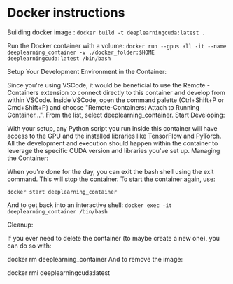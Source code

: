 # Docker instructions

Building docker image :
`docker build -t deeplearningcuda:latest .`

Run the Docker container with a volume:
`docker run --gpus all -it --name deeplearning_container -v ./docker_folder:$HOME deeplearningcuda:latest /bin/bash`


Setup Your Development Environment in the Container:

Since you're using VSCode, it would be beneficial to use the Remote - Containers extension to connect directly to this container and develop from within VSCode.
Inside VSCode, open the command palette (Ctrl+Shift+P or Cmd+Shift+P) and choose "Remote-Containers: Attach to Running Container...". From the list, select deeplearning_container.
Start Developing:

With your setup, any Python script you run inside this container will have access to the GPU and the installed libraries like TensorFlow and PyTorch.
All the development and execution should happen within the container to leverage the specific CUDA version and libraries you've set up.
Managing the Container:

When you're done for the day, you can exit the bash shell using the exit command. This will stop the container.
To start the container again, use:

`docker start deeplearning_container`

And to get back into an interactive shell:
`docker exec -it deeplearning_container /bin/bash`


Cleanup:

If you ever need to delete the container (to maybe create a new one), you can do so with:

docker rm deeplearning_container
And to remove the image:

docker rmi deeplearningcuda:latest